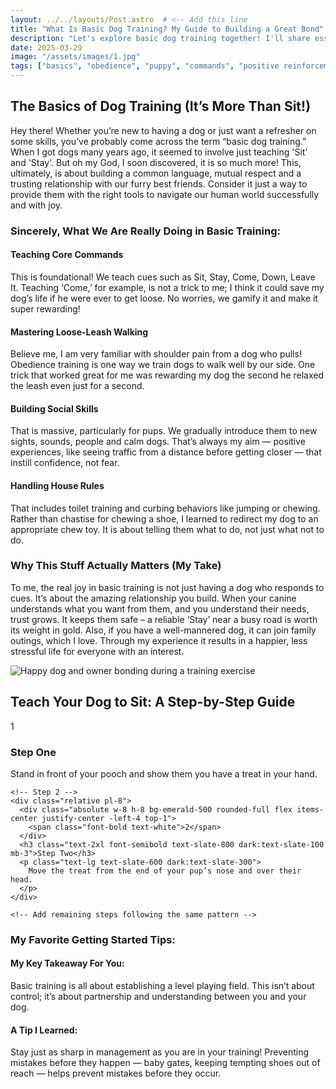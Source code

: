 ```yaml
---
layout: ../../layouts/Post.astro  # <-- Add this line
title: "What Is Basic Dog Training? My Guide to Building a Great Bond" 
description: "Let's explore basic dog training together! I'll share essential commands, practical tips, and why positive methods are key to building a strong, trusting relationship with your dog."
date: 2025-03-29 
image: "/assets/images/1.jpg"
tags: ["basics", "obedience", "puppy", "commands", "positive reinforcement", "dog training tips"]
---
```



<h2 class="text-3xl font-bold text-slate-800 dark:text-slate-100 mb-6">The Basics of Dog Training (It’s More Than Sit!)</h2>

<p class="text-lg text-slate-600 dark:text-slate-300 mb-8">
  Hey there! Whether you’re new to having a dog or just want a refresher on some skills, you’ve probably come across the term “basic dog training.” When I got dogs many years ago, it seemed to involve just teaching 'Sit' and 'Stay'. But oh my God, I soon discovered, it is so much more! This, ultimately, is about building a common language, mutual respect and a trusting relationship with our furry best friends. Consider it just a way to provide them with the right tools to navigate our human world successfully and with joy.
</p>

<h3 class="text-2xl font-semibold text-slate-800 dark:text-slate-100 mb-6">Sincerely, What We Are Really Doing in Basic Training:</h3>

<div class="grid grid-cols-1 md:grid-cols-2 gap-8 mb-12 not-prose"> 
  <div class="bg-white dark:bg-slate-800 p-6 rounded-xl shadow-md hover:shadow-lg transition-shadow">
    <h4 class="text-xl font-semibold text-blue-600 dark:text-blue-400 mb-4">Teaching Core Commands</h4>
    <p class="text-slate-600 dark:text-slate-300">
      This is foundational! We teach cues such as Sit, Stay, Come, Down, Leave It. Teaching ‘Come,’ for example, is not a trick to me; I think it could save my dog’s life if he were ever to get loose. No worries, we gamify it and make it super rewarding!
    </p>
  </div>
  <div class="bg-white dark:bg-slate-800 p-6 rounded-xl shadow-md hover:shadow-lg transition-shadow">
    <h4 class="text-xl font-semibold text-purple-600 dark:text-purple-400 mb-4">Mastering Loose-Leash Walking</h4>
    <p class="text-slate-600 dark:text-slate-300">
      Believe me, I am very familiar with shoulder pain from a dog who pulls! Obedience training is one way we train dogs to walk well by our side. One trick that worked great for me was rewarding my dog the second he relaxed the leash even just for a second.
    </p>
  </div>
  <div class="bg-white dark:bg-slate-800 p-6 rounded-xl shadow-md hover:shadow-lg transition-shadow">
    <h4 class="text-xl font-semibold text-green-600 dark:text-green-400 mb-4">Building Social Skills</h4>
    <p class="text-slate-600 dark:text-slate-300">
      That is massive, particularly for pups. We gradually introduce them to new sights, sounds, people and calm dogs. That’s always my aim — positive experiences, like seeing traffic from a distance before getting closer — that instill confidence, not fear.
    </p>
  </div>
  <div class="bg-white dark:bg-slate-800 p-6 rounded-xl shadow-md hover:shadow-lg transition-shadow">
    <h4 class="text-xl font-semibold text-orange-600 dark:text-orange-400 mb-4">Handling House Rules</h4>
    <p class="text-slate-600 dark:text-slate-300">
      That includes toilet training and curbing behaviors like jumping or chewing. Rather than chastise for chewing a shoe, I learned to redirect my dog to an appropriate chew toy. It is about telling them what to do, not just what not to do.
    </p>
  </div>
</div>

<h3 class="text-2xl font-semibold text-slate-800 dark:text-slate-100 mb-4">Why This Stuff Actually Matters (My Take)</h3>
  <p class="text-lg text-slate-600 dark:text-slate-300 mb-8">
    To me, the real joy in basic training is not just having a dog who responds to cues. It’s about the amazing relationship you build. When your canine understands what you want from them, and you understand their needs, trust grows. It keeps them safe – a reliable ‘Stay’ near a busy road is worth its weight in gold. Also, if you have a well-mannered dog, it can join family outings, which I love. Through my experience it results in a happier, less stressful life for everyone with an interest.
  </p>

<img src="/assets/images/2.jpg" alt="Happy dog and owner bonding during a training exercise" class="w-full h-auto rounded-xl my-8 shadow-lg" loading="lazy" /> 

 <section class="space-y-8 my-12">
  <h2 class="text-3xl font-semibold text-slate-800 dark:text-slate-100 mb-8">Teach Your Dog to Sit: A Step-by-Step Guide</h2>

  <div class="relative border-l-2 border-slate-200 dark:border-slate-700 ml-4 space-y-10">
    <!-- Step 1 -->
    <div class="relative pl-8">
      <div class="absolute w-8 h-8 bg-emerald-500 rounded-full flex items-center justify-center -left-4 top-1">
        <span class="font-bold text-white">1</span>
      </div>
      <h3 class="text-2xl font-semibold text-slate-800 dark:text-slate-100 mb-3">Step One</h3>
      <p class="text-lg text-slate-600 dark:text-slate-300">
        Stand in front of your pooch and show them you have a treat in your hand.
      </p>
    </div>

    <!-- Step 2 -->
    <div class="relative pl-8">
      <div class="absolute w-8 h-8 bg-emerald-500 rounded-full flex items-center justify-center -left-4 top-1">
        <span class="font-bold text-white">2</span>
      </div>
      <h3 class="text-2xl font-semibold text-slate-800 dark:text-slate-100 mb-3">Step Two</h3>
      <p class="text-lg text-slate-600 dark:text-slate-300">
        Move the treat from the end of your pup’s nose and over their head.
      </p>
    </div>

    <!-- Add remaining steps following the same pattern -->

  </div>

  <!-- Your existing tips list can stay below -->
  <h3 class="text-2xl font-semibold text-slate-800 dark:text-slate-100 mb-4 mt-16">My Favorite Getting Started Tips:</h3>
  <ul class="list-decimal list-inside text-lg text-slate-600 dark:text-slate-300 mb-12 space-y-4 marker:font-bold marker:text-slate-600 dark:marker:text-slate-300">
    <!-- ... your existing list items ... -->
  </ul>
</section>
	
<div class="grid grid-cols-1 md:grid-cols-2 gap-8 not-prose"> 
    <div class="p-6 rounded-lg border-l-4 border-blue-500 bg-blue-50 dark:bg-slate-800 dark:border-blue-700">
      <h4 class="text-xl font-bold text-blue-700 dark:text-blue-300 mb-2">My Key Takeaway For You:</h4>
      <p class="text-slate-600 dark:text-slate-300">Basic training is all about establishing a level playing field. This isn’t about control; it’s about partnership and understanding between you and your dog.</p> 
      </div>
    <div class="p-6 rounded-lg border-l-4 border-green-500 bg-green-50 dark:bg-slate-800 dark:border-green-700">
      <h4 class="text-xl font-bold text-green-700 dark:text-green-300 mb-2">A Tip I Learned:</h4>
      <p class="text-slate-600 dark:text-slate-300">Stay just as sharp in management as you are in your training! Preventing mistakes before they happen — baby gates, keeping tempting shoes out of reach — helps prevent mistakes before they occur.</p>
    </div>
</div>

